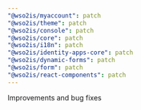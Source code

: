 ```yaml
---
"@wso2is/myaccount": patch
"@wso2is/theme": patch
"@wso2is/console": patch
"@wso2is/core": patch
"@wso2is/i18n": patch
"@wso2is/identity-apps-core": patch
"@wso2is/dynamic-forms": patch
"@wso2is/form": patch
"@wso2is/react-components": patch
---
```


Improvements and bug fixes
